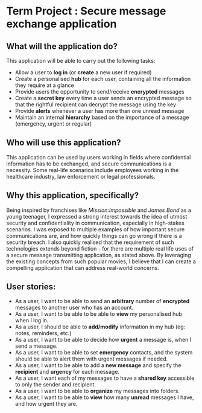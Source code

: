 # Term Project : Secure message exchange application

## What will the application do?
This application will be able to carry out the following tasks:
- Allow a user to **log in** (or **create** a new user if required)
- Create a personalised **hub** for each user, containing all the information they require at a glance
- Provide users the opportunity to send/receive **encrypted** messages
- Create a **secret key** every time a user sends an encrypted message so that the rightful recipient can decrypt the message using the key
- Provide **alerts** whenever a user has more than one unread message
- Maintain an internal **hierarchy** based on the importance of a message (emergency, urgent or regular)

## Who will use this application?
This application can be used by users working in fields where confidential 
information has to be exchanged, and secure communications is a necessity. 
Some real-life scenarios include employees working in the healthcare industry, 
law enforcement or legal professionals.

## Why this application, specifically?
Being inspired by franchises like _Mission:Impossible_ and _James Bond_ as a young teenager,
I expressed a strong interest towards the idea of utmost security and confidentiality in communication,
especially in high-stakes scenarios. I was exposed to multiple examples of how important 
secure communications are, and how quickly things can go wrong if there is a security breach.
I also quickly realised that the requirement of such technologies
extends beyond fiction - for there are multiple real life uses of a secure message transmitting 
application, as stated above. By leveraging the existing concepts from such popular movies, 
I believe that I can create a compelling application that can address real-world concerns.

## User stories:
- As a user, I want to be able to send an **arbitrary** number of **encrypted** messages to another user who has an account.
- As a user, I want to be able to be able to **view** my personalised hub when I log in.
- As a user, I should be able to **add/modify** information in my hub (eg: notes, reminders, etc.)
- As a user, I want to be able to decide how **urgent** a message is, when I send a message.
- As a user, I want to be able to set **emergency** contacts, and the system should be able to alert them with 
urgent messages if needed.
- As a user, I want to be able to add a **new message** and specify the **recipient** and **urgency** for each message.
- As a user, I want each of my messages to have a **shared key** accessible to only the sender and recipient. 
- As a user, I want to be able to **organize** my messages into folders. 
- As a user, I want to be able to **view** how many **unread** messages I have, and how urgent they are.
